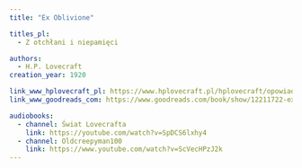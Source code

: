 ```yaml
---
title: "Ex Oblivione"

titles_pl:
  - Z otchłani i niepamięci

authors:
  - H.P. Lovecraft
creation_year: 1920

link_www_hplovecraft_pl: https://www.hplovecraft.pl/hplovecraft/opowiadania-nowele-powiesci/ex-oblivione/
link_www_goodreads_com: https://www.goodreads.com/book/show/12211722-ex-oblivione

audiobooks:
  - channel: Świat Lovecrafta
    link: https://youtube.com/watch?v=SpDCS6lxhy4
  - channel: Oldcreepyman100
    link: https://www.youtube.com/watch?v=ScVecHPzJ2k
---
```


